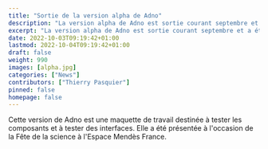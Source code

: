 ```yaml
---
title: "Sortie de la version alpha de Adno"
description: "La version alpha de Adno est sortie courant septembre et a été présentée à l'occasion de la Fête de la science."
excerpt: "La version alpha de Adno est sortie courant septembre et a été présentée à l'occasion de la Fête de la science.."
date: 2022-10-03T09:19:42+01:00
lastmod: 2022-10-04T09:19:42+01:00
draft: false 
weight: 990
images: [alpha.jpg]
categories: ["News"]
contributors: ["Thierry Pasquier"]
pinned: false
homepage: false
---
```


Cette version de Adno est une maquette de travail destinée à tester les composants et à tester des interfaces. Elle a été présentée à l'occasion de la Fête de la science à l'Espace Mendès France. 

